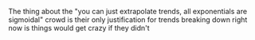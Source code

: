 The thing about the "you can just extrapolate trends, all exponentials are sigmoidal" crowd is their only justification for trends breaking down right now is things would get crazy if they didn't

